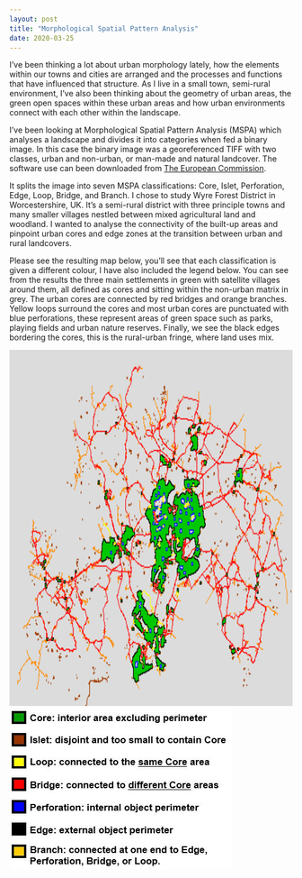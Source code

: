 ```yaml
---
layout: post
title: "Morphological Spatial Pattern Analysis"
date: 2020-03-25
---
```


I’ve been thinking a lot about urban morphology lately, how the elements within our towns and cities are arranged and the processes and functions that have influenced that structure. As I live in a small town, semi-rural environment, I’ve also been thinking about the geometry of urban areas, the green open spaces within these urban areas and how urban environments connect with each other within the landscape.  

I’ve been looking at Morphological Spatial Pattern Analysis (MSPA) which analyses a landscape and divides it into categories when fed a binary image. In this case the binary image was a georeferenced TIFF with two classes, urban and non-urban, or man-made and natural landcover. The software use can been downloaded from [The European Commission](https://forest.jrc.ec.europa.eu/en/activities/lpa/mspa/).

It splits the image into seven MSPA classifications: Core, Islet, Perforation, Edge, Loop, Bridge, and Branch. I chose to study Wyre Forest District in Worcestershire, UK. It’s a semi-rural district with three principle towns and many smaller villages nestled between mixed agricultural land and woodland. I wanted to analyse the connectivity of the built-up areas and pinpoint urban cores and edge zones at the transition between urban and rural landcovers.

Please see the resulting map below, you’ll see that each classification is given a different colour, I have also included the legend below. You can see from the results the three main settlements in green with satellite villages around them, all defined as cores and sitting within the non-urban matrix in grey. The urban cores are connected by red bridges and orange branches. Yellow loops surround the cores and most urban cores are punctuated with blue perforations, these represent areas of green space such as parks, playing fields and urban nature reserves. Finally, we see the black edges bordering the cores, this is the rural-urban fringe, where land uses mix.


<img src="/wf_mspa.jpg" alt="Wyre Forest MSPA" style="width:866x;height:632px;">


<img src="/mspa_classes.JPG" alt="MSPA Classes" style="width:396x;height:287px;">


